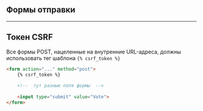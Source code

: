 Формы отправки
---



---
Токен CSRF 
---
Все формы POST, нацеленные на внутренние URL-адреса, должны
использовать тег шаблона `{% csrf_token %}`

```html
<form action="..." method="post">
    {% csrf_token %}
    
    <!--  тут разные поля формы  -->
    
    <input type="submit" value="Vote">
</form>
```
